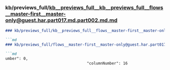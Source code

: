 ### kb/previews_full/kb__previews_full__kb__previews_full__flows__master-first__master-only@guest.har.part017.md.part002.md.md

```md
### kb/previews_full/kb__previews_full__flows__master-first__master-only@guest.har.part017.md.part002.md

```md
### kb/previews_full/flows__master-first__master-only@guest.har.part017.md (part 002)

```md
umber": 0,
                                    "columnNumber": 16
```

```

```

```

